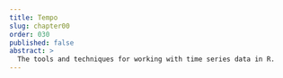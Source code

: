 ```yaml
---
title: Tempo
slug: chapter00
order: 030
published: false
abstract: >
  The tools and techniques for working with time series data in R.
---
```


